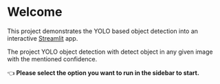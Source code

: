 # Welcome

This project demonstrates the YOLO based object detection into an interactive [Streamlit](https://streamlit.io) app.

The project YOLO object detection with detect object in any given image with the mentioned confidence.


👈 **Please select the option you want to run in the sidebar to start.**






